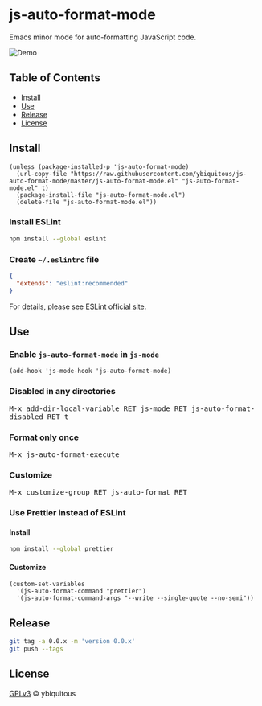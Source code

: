 # js-auto-format-mode

Emacs minor mode for auto-formatting JavaScript code.

![Demo](demo.gif)

## Table of Contents

- [Install](#install)
- [Use](#use)
- [Release](#release)
- [License](#license)

## Install

```elisp
(unless (package-installed-p 'js-auto-format-mode)
  (url-copy-file "https://raw.githubusercontent.com/ybiquitous/js-auto-format-mode/master/js-auto-format-mode.el" "js-auto-format-mode.el" t)
  (package-install-file "js-auto-format-mode.el")
  (delete-file "js-auto-format-mode.el"))
```

### Install ESLint

```sh
npm install --global eslint
```

### Create `~/.eslintrc` file

```json
{
  "extends": "eslint:recommended"
}
```

For details, please see [ESLint official site](http://eslint.org/).

## Use

### Enable `js-auto-format-mode` in `js-mode`

```elisp
(add-hook 'js-mode-hook 'js-auto-format-mode)
```

### Disabled in any directories

<kbd>M-x add-dir-local-variable RET js-mode RET js-auto-format-disabled RET t</kbd>

### Format only once

<kbd>M-x js-auto-format-execute</kbd>

### Customize

<kbd>M-x customize-group RET js-auto-format RET</kbd>

### Use Prettier instead of ESLint

#### Install

```sh
npm install --global prettier
```

#### Customize

```elisp
(custom-set-variables
  '(js-auto-format-command "prettier")
  '(js-auto-format-command-args "--write --single-quote --no-semi"))
```

## Release

```sh
git tag -a 0.0.x -m 'version 0.0.x'
git push --tags
```

## License

[GPLv3](LICENSE) © ybiquitous
